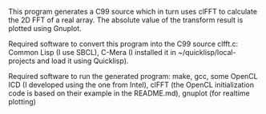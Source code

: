 This program generates a C99 source which in turn uses clFFT to
calculate the 2D FFT of a real array. The absolute value of the
transform result is plotted using Gnuplot.

Required software to convert this program into the C99 source
clfft.c: Common Lisp (I use SBCL), C-Mera (I installed it in
~/quicklisp/local-projects and load it using Quicklisp).

Required software to run the generated program: make, gcc, some
OpenCL ICD (I developed using the one from Intel), clFFT (the
OpenCL initialization code is based on their example in the
README.md), gnuplot (for realtime plotting)
